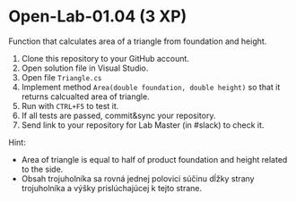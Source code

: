 # Open-Lab-01.04 (3 XP) 
Function that calculates area of a triangle from foundation and height.

1. Clone this repository to your GitHub account.
2. Open solution file in Visual Studio.
3. Open file `Triangle.cs`
4. Implement method `Area(double foundation, double height)` so that it returns calcualted area of triangle.
5. Run with `CTRL+F5` to test it.
6. If all tests are passed, commit&sync your repository.
7. Send link to your repository for Lab Master (in #slack) to check it.

Hint:
* Area of triangle is equal to half of product foundation and height related to the side.
* Obsah trojuholníka sa rovná jednej polovici súčinu dĺžky strany trojuholníka a výšky prislúchajúcej k tejto strane.
